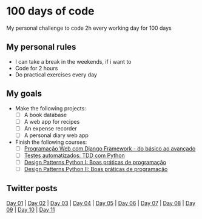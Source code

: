 # 100 days of code
My personal challenge to code 2h every working day for 100 days

## My personal rules
 - I can take a break in the weekends, if i want to
 - Code for 2 hours
 - Do practical exercises every day

## My goals
- Make the following projects:
    - [ ] A book database
    - [ ] A web app for recipes
    - [ ] An expense recorder
    - [ ] A personal diary web app
- Finish the following courses:
    - [ ] [Programação Web com Django Framework - do básico ao avançado](https://www.udemy.com/course/programacao-web-com-django-framework-do-basico-ao-avancado/)
    - [ ] [Testes automatizados: TDD com Python](https://www.alura.com.br/curso-online-tdd-com-python)
    - [ ] [Design Patterns Python I: Boas práticas de programação](https://www.alura.com.br/curso-online-design-patterns-python)
    - [ ] [Design Patterns Python II: Boas práticas de programação](https://www.alura.com.br/curso-online-design-patterns-python-2)

## Twitter posts
[Day 01](https://twitter.com/cleysonph/status/1239401210530213888) | [Day 02](https://twitter.com/cleysonph/status/1239744833532674050) | [Day 03](https://twitter.com/cleysonph/status/1240108335187267585) | [Day 04](https://twitter.com/cleysonph/status/1240505706324930561) | [Day 05](https://twitter.com/cleysonph/status/1240843093764706304) | [Day 06](https://twitter.com/cleysonph/status/1241204613635887105) | [Day 07](https://twitter.com/cleysonph/status/1241561602421374976) | [Day 08](https://twitter.com/cleysonph/status/1241943129219117057) | [Day 09](https://twitter.com/cleysonph/status/1242307781727789057) | [Day 10](https://twitter.com/cleysonph/status/1242850748297351169) | [Day 11](https://twitter.com/cleysonph/status/1243009963691311107)